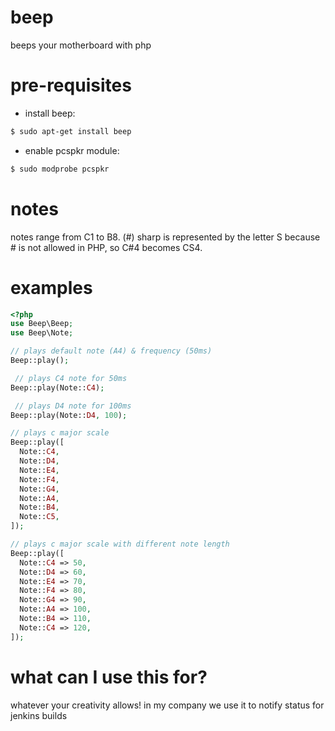 # beep
beeps your motherboard with php

# pre-requisites
- install beep:
```sh
$ sudo apt-get install beep
```
- enable pcspkr module:
```sh
$ sudo modprobe pcspkr
```

# notes
notes range from C1 to B8. (#) sharp is represented by the letter S because # is not allowed in PHP, so C#4 becomes CS4.

# examples
```php
<?php
use Beep\Beep;
use Beep\Note;

// plays default note (A4) & frequency (50ms)
Beep::play();

 // plays C4 note for 50ms
Beep::play(Note::C4);

 // plays D4 note for 100ms
Beep::play(Note::D4, 100);

// plays c major scale
Beep::play([
  Note::C4,
  Note::D4,
  Note::E4,
  Note::F4,
  Note::G4,
  Note::A4,
  Note::B4,
  Note::C5,
]);

// plays c major scale with different note length
Beep::play([
  Note::C4 => 50,
  Note::D4 => 60,
  Note::E4 => 70,
  Note::F4 => 80,
  Note::G4 => 90,
  Note::A4 => 100,
  Note::B4 => 110,
  Note::C4 => 120,
]);
```

# what can I use this for?
whatever your creativity allows!
in my company we use it to notify status for jenkins builds
